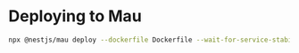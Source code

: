 # Deploying to Mau

```bash
npx @nestjs/mau deploy --dockerfile Dockerfile --wait-for-service-stability
```
